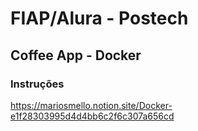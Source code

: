 # FIAP/Alura - Postech
## Coffee App - Docker
### Instruções
https://mariosmello.notion.site/Docker-e1f28303995d4d4bb6c2f6c307a656cd

